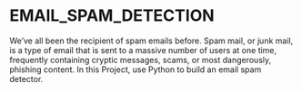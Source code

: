 # EMAIL_SPAM_DETECTION
We’ve all been the recipient of spam emails before. Spam mail, or junk mail, is a type of email that is sent to a massive number of users at one time, frequently containing cryptic messages, scams, or most dangerously, phishing content.    In this Project, use Python to build an email spam detector. 
